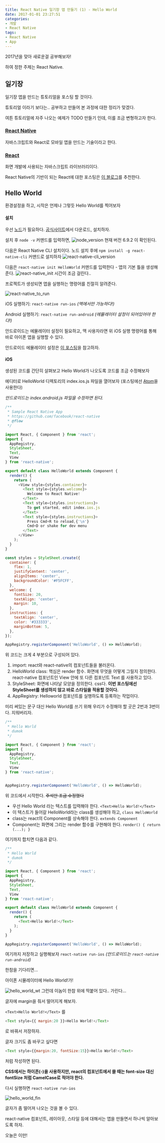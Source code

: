 ```yaml
---
title: React Native 일기장 앱 만들기 (1) - Hello World
date: 2017-01-01 23:27:51
categories:
- 개발
- React Native
tags:
- React Native
- App
---
```


2017년을 맞아 새로운걸 공부해보자!

하여 정한 주제는 React Native.

## 일기장

일기장 앱을 만드는 튜토리얼을 포스팅 할 것이다.

튜토리얼 이라기 보다는.. 공부하고 만들어 본 과정에 대한 정리가 맞겠다.

여튼 튜토리얼에 자주 나오는 예제가 TODO 만들기 인데, 이를 조금 변형하고자 한다.

<!-- more -->

### [React Native](https://facebook.github.io/react-native/)
자바스크립트와 React로 모바일 앱을 만드는 기술이라고 한다.

### [React](https://facebook.github.io/react/)
화면 개발에 사용되는 자바스크립트 라이브러리이다.

React Native의 기반이 되는 React에 대한 포스팅은 [이 블로그](https://velopert.com/reactjs-tutorials)를 추천한다.

## Hello World
환경설정을 하고, 시작은 언제나 그렇듯 Hello World를 찍어보자

#### 설치
우선 [노드](https://nodejs.org)가 필요하다. [공식사이트](https://nodejs.org)에서 다운로드, 설치하자.

설치 후 `node -v` 커맨드를 입력하면,
![node_version](https://lh3.googleusercontent.com/1ksUkevVsXBUY9pumMT46Kqc1YAsU60_MSbw7tw-uxNPegkrRFdlGb2HeglmbiHzZBbtXKRsMbXzrA=w2560-h1440-no)
현재 버전 6.9.2 이 확인된다.


다음은 React Native CLI 설치이다. 노드 설치 후에 `npm install -g react-native-cli` 커맨드로 설치하자
![react-native-cli_version](https://lh3.googleusercontent.com/is7ijoGDhoWX7Q8GKRRwZ3sl06VuIexWYLguNnB5NioMJO2KYRQtgkQkw3NzFN1IPM3bYeFBNYmKfg=w2560-h1440-no)

다음은 `react-native init HelloWorld` 커맨드를 입력한다 - 앱의 기본 틀을 생성해준다.
![react-native_init](https://lh3.googleusercontent.com/RiCLKIP60pwNE3prNqTijCqe-ZK2_6DaNFFO6wevmgrJSh7ZXoJzvt6nomSQtV7MdO-16YOs8OZRcA=w2560-h1440-no)
시간이 조금 걸린다..

프로젝트가 생성되면 앱을 실행하는 명령어를 친절히 알려준다.

![react-native_to_run](https://lh3.googleusercontent.com/QqVY_BZChtFSQuK_dSj9SwWQDBeg982PGeUyW5G6EQayNtEa9RJusEqlbx5v-uVJ9gOG56ig8Flh9A=w2560-h1440-no)

iOS 실행하기: `react-native run-ios` *(맥에서만 가능하다!)*

Android 실행하기: `react-native run-android` *(에뮬레이터 설정이 되어있어야 한다!)*

안드로이드는 에뮬레이터 설정이 필요하고, 맥 사용자라면 위 iOS 실행 명령어를 통해 바로 아이폰 앱을 실행할 수 있다.

안드로이드 에뮬레이터 설정은 [이 포스팅](http://kwon-9981.tistory.com/15)을 참고하자.

#### iOS
생성된 코드를 간단히 살펴보고 Hello World가 나오도록 코드를 조금 수정해보자

에디터로 HelloWorld 디렉토리의 index.ios.js 파일을 열어보자 (포스팅에선 [Atom](https://atom.io)을 사용한다)

*안드로이드는 index.android.js 파일을 수정하면 된다.*

```javascript index.ios.js
/**
 * Sample React Native App
 * https://github.com/facebook/react-native
 * @flow
 */

import React, { Component } from 'react';
import {
  AppRegistry,
  StyleSheet,
  Text,
  View
} from 'react-native';

export default class HelloWorld extends Component {
  render() {
    return (
      <View style={styles.container}>
        <Text style={styles.welcome}>
          Welcome to React Native!
        </Text>
        <Text style={styles.instructions}>
          To get started, edit index.ios.js
        </Text>
        <Text style={styles.instructions}>
          Press Cmd+R to reload,{'\n'}
          Cmd+D or shake for dev menu
        </Text>
      </View>
    );
  }
}

const styles = StyleSheet.create({
  container: {
    flex: 1,
    justifyContent: 'center',
    alignItems: 'center',
    backgroundColor: '#F5FCFF',
  },
  welcome: {
    fontSize: 20,
    textAlign: 'center',
    margin: 10,
  },
  instructions: {
    textAlign: 'center',
    color: '#333333',
    marginBottom: 5,
  },
});

AppRegistry.registerComponent('HelloWorld', () => HelloWorld);
```


위 코드는 크게 4 부분으로 구성되어 있다.
1. import: react와 react-native의 컴포넌트들을 불러온다.
2. HelloWorld class: 핵심은 render 함수. 화면에 무엇을 어떻게 그릴지 정의한다. react-native 컴포넌트인 View 안에 또 다른 컴포넌트 Text 를 사용하고 있다.
3. StyleSheet: 화면에 나타날 모양을 정의한다. css다. **이번 포스팅에선 StyleSheet를 생성하지 않고 바로 스타일을 적용할 것이다.**
4. AppRegistry: Helloworld 컴포넌트를 실행하도록 등록하는 작업이다.

미리 써있는 문구 대신 Hello World를 쓰기 위해 우리가 수정해야 할 곳은 2번과 3번이다. 지워버리자.


```javascript index.ios.js
/**
 * Hello World
 * dumok
 */

import React, { Component } from 'react';
import {
  AppRegistry,
  StyleSheet,
  Text,
  View
} from 'react-native';


AppRegistry.registerComponent('HelloWorld', () => HelloWorld);
```


위 코드에서 시작한다. ~~주석만 조금 수정했다~~

- 우선 Hello World 라는 텍스트를 입력해야 한다. `<Text>Hello World!</Text>`
- 이 텍스트가 들어갈 HelloWorld라는 class를 생성해야 하고, `class HelloWorld`
- class는 react의 Component를 상속해야 한다. `extends Component`
- Component는 화면에 그리는 render 함수를 구현해야 한다. `render() { return (...); }`


여기까지 합치면 다음과 같다.

```javascript index.ios.js
/**
 * Hello World
 * dumok
 */

import React, { Component } from 'react';
import {
  AppRegistry,
  StyleSheet,
  Text,
  View
} from 'react-native';

export default class HelloWorld extends Component {
  render() {
    return (
      <Text>Hello World!</Text>
    );
  }
}

AppRegistry.registerComponent('HelloWorld', () => HelloWorld);
```


여기까지 저장하고 실행해보자
`react-native run-ios` *(안드로이드는 `react-native run-android`)*

한참을 기다리면...

아이폰 시뮬레이터에 Hello World!가!

![hello_world_wt](https://lh3.googleusercontent.com/F4T7XwEzH4skhwytEwey-HUnKVhQshAnJAirqmKabOA5Xb_7ClRN-l2zCLhPIB1Qy3zCEGlwqOdGdg=w2560-h1440-no)
그런데 이놈이 한참 위에 딱붙어 있다.. 가린다...

글자에 margin을 줘서 떨어지게 해보자.

`<Text>Hello World!</Text>` 를
```javascript 
<Text style={{ margin:20 }}>Hello World!</Text>
```
로 바꿔서 저장하자.

글자 크기도 좀 바꾸고 싶다면 
```javascript
<Text style={{margin:20, fontSize:15}}>Hello World!</Text>
```
처럼 작성하면 된다.

**CSS에서는 하이픈(-)을 사용하지만, react의 컴포넌트에서 쓸 때는 font-size 대신 fontSize 처럼 CamelCase로 적어야 한다.**

다시 실행하면 `react-native run-ios`

![hello_world_fin](https://lh3.googleusercontent.com/qMY87S99yPMWnFpK4QGAv5vFZePVvqkKk_uPJrwXFmVowcVxXWPWowOwrZnaIrAFPczt6UuphwGIUA=w2560-h1440-no)

글자가 좀 떨어져 나오는 것을 볼 수 있다.

react-native 컴포넌트, 레이아웃, 스타일 등에 대해서는 앱을 만들면서 하나씩 알아보도록 하자.

오늘은 이만!
